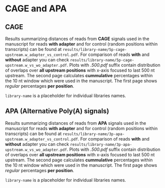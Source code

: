 # CAGE and APA
## CAGE
Results summarizing distances of reads from **CAGE** signals used in the manuscript for reads **with adapter** and for control (random positions within transcripts) can be found at `results/library-name/5p-cage-upstream.w_adapter_vs_control.pdf`. For comparison of reads **with** and **without** adapter you can check `results/library-name/5p-cage-upstream.w_vs_wo_adapter.pdf`. Plots with *.500.pdf* suffix contain distribution of overlaps over **all upstream positions** with x-axis focused to last 500 nt upstream. 
The second page calculates **cummulative** percentages within the 10 nt window which were used in the manuscript. The first page shows *regular* percentages **per position**.

`library-name` is a placeholder for individual libraries names. 

## APA (Alternative Poly(A) signals)
Results summarizing distances of reads from **APA** signals used in the manuscript for reads **with adapter** and for control (random positions within transcripts) can be found at `results/library-name/3p-apa-upstream.w_adapter_vs_control.pdf`. For comparison of reads **with** and **without** adapter you can check `results/library-name/3p-apa-upstream.w_vs_wo_adapter.pdf`. Plots with *.500.pdf* suffix contain distribution of overlaps over **all upstream positions** with x-axis focused to last 500 nt upstream.
The second page calculates **cummulative** percentages within the 10 nt window which were used in the manuscript. The first page shows *regular* percentages **per position**.

`library-name` is a placeholder for individual libraries names. 
